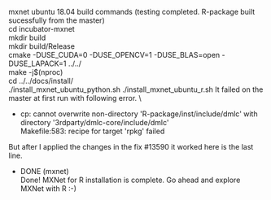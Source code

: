 mxnet ubuntu 18.04 build commands (testing completed. R-package built sucessfully from the master) \
cd incubator-mxnet \
mkdir build \
mkdir build/Release \
cmake -DUSE_CUDA=0 -DUSE_OPENCV=1 -DUSE_BLAS=open -DUSE_LAPACK=1 ../../ \
make -j$(nproc) \
cd ../../docs/install/ \
./install_mxnet_ubuntu_python.sh
./install_mxnet_ubuntu_r.sh
It failed on the master at first run with following error. \
* cp: cannot overwrite non-directory 'R-package/inst/include/dmlc' with directory '3rdparty/dmlc-core/include/dmlc' \
Makefile:583: recipe for target 'rpkg' failed

 But after I applied the changes in the fix #13590
it worked here is the last line.
* DONE (mxnet) \
Done! MXNet for R installation is complete. Go ahead and explore MXNet with R :-)



